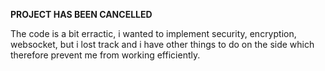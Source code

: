 **PROJECT HAS BEEN CANCELLED**

The code is a bit erractic, i wanted to implement security, encryption, websocket, but i lost track and i have other things to do on the side which therefore prevent me from working efficiently.
